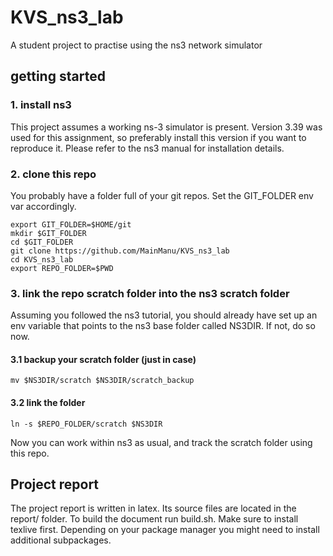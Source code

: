 # KVS_ns3_lab
A student project to practise using the ns3 network simulator

## getting started

### 1. install ns3
This project assumes a working ns-3 simulator is present. Version 3.39 was used for this assignment,
so preferably install this version if you want to reproduce it. Please refer to the ns3 manual for 
installation details.

### 2. clone this repo
You probably have a folder full of your git repos. Set the GIT_FOLDER env var accordingly.

```
export GIT_FOLDER=$HOME/git
mkdir $GIT_FOLDER
cd $GIT_FOLDER
git clone https://github.com/MainManu/KVS_ns3_lab
cd KVS_ns3_lab
export REPO_FOLDER=$PWD
```

### 3. link the repo scratch folder into the ns3 scratch folder

Assuming you followed the ns3 tutorial, you should already have set up an env variable that points to 
the ns3 base folder called NS3DIR. If not, do so now.

#### 3.1 backup your scratch folder (just in case)

```
mv $NS3DIR/scratch $NS3DIR/scratch_backup
```

#### 3.2 link the folder

```
ln -s $REPO_FOLDER/scratch $NS3DIR
```

Now you can work within ns3 as usual, and track the scratch folder using this repo.

## Project report

The project report is written in latex. Its source files are located in the report/ folder. 
To build the document run build.sh. Make sure to install texlive first. Depending on your package 
manager you might need to install additional subpackages.
